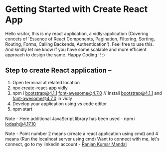 # Getting Started with Create React App

Hello visitor, this is my react application, a vidly-application (Covering concets of 'Essence of React Components, Pagination, Filtering, Sorting, Routing, Forms, Calling Backends, Authentication'). Feel free to use this. And kindly let me know if you have some scalable and more efficient approach to design the same. Happy Coding !! :)

## Step to create React application –

1. Open terminal at related location
2. npx create-react-app vidly
3. npm i bootstrap@4.1.1 font-awesome@4.7.0 // Install bootstrap@4.1.1 and font-awesome@4.7.0 in vidly
4. Develop your application using vs code editor
5. npm start

Note - Here additional JavaScript library has been used - npm i lodash@4.17.10

Note - Point number 2 means (create a react application using cmd) and 4 means (Run the localhost server using cmd) Want to connect with me, let's connect, go to my linkedin account - [Ranjan Kumar Mandal](https://www.linkedin.com/in/ranjan-kumar-m-818367158/)
